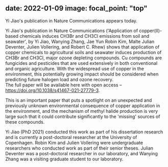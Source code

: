 date: 2022-01-09
image:
  focal_point: "top"
---

Yi Jiao's publication in Nature Communications appears today.

<!--more-->

Yi Jiao's publication in Nature Communications 
('Application of copper(II)-based chemicals induces CH3Br and CH3Cl 
emissions from soil and seawater', by Yi Jiao, Wanying Zhang, Jae Yun Robin Kim, 
Malte Julian Deventer, Julien Vollering, and Robert C. Rhew) 
shows that application of copper chemicals to agricultural soils 
and seawater induces production of CH3Br and CH3Cl, 
major ozone depleting compounds. Cu compounds are fungicides and 
pesticides that are used extensively in both conventional and organic 
agriculture.  With the widespread use of copper in the environment, 
this potentially growing impact should be considered when predicting 
future halogen load and ozone recovery.  
The full paper will be available here with open access 
– https://doi.org/10.1038/s41467-021-27779-3.

This is an important paper that puts a spotlight on an unexpected 
and previously unknown environmental consequence of copper application 
in the environment, and the mechanism of methyl halide production is very 
large such that it could contribute significantly to the 'missing' 
sources of these compounds.  

Yi Jiao (PhD 2021) conducted this work as part of his dissertation 
research and is currently a post-doctoral researcher at the University of Copenhagen. 
Robin Kim and Julien Vollering were undergraduate researchers who conducted work 
as part of their senior theses.  Julian Deventer was a post-doctoral researcher 
in our laboratory, and Wanying Zhang was a visiting graduate student to our laboratory.


